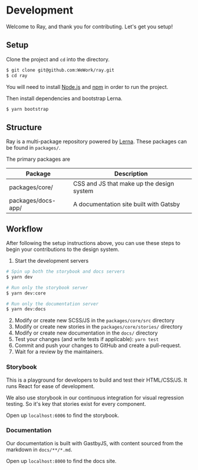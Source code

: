 # Development

Welcome to Ray, and thank you for contributing. Let's get you setup!

## Setup

Clone the project and `cd` into the directory.

```bash
$ git clone git@github.com:WeWork/ray.git
$ cd ray
```

You will need to install [Node.js][node] and [npm] in order to run the project.

Then install dependencies and bootstrap Lerna.

```bash
$ yarn bootstrap
```

## Structure

Ray is a multi-package repository powered by [Lerna]. These packages can be found in `packages/`.

The primary packages are

| Package            | Description                               |
| ------------------ | ----------------------------------------- |
| packages/core/     | CSS and JS that make up the design system |
| packages/docs-app/ | A documentation site built with Gatsby    |

## Workflow

After following the setup instructions above, you can use these steps to begin your contributions to the design system.

1. Start the development servers

```bash
# Spin up both the storybook and docs servers
$ yarn dev

# Run only the storybook server
$ yarn dev:core

# Run only the documentation server
$ yarn dev:docs
```

2. Modify or create new SCSS/JS in the `packages/core/src` directory
3. Modify or create new stories in the `packages/core/stories/` directory
4. Modify or create new documentation in the `docs/` directory
5. Test your changes (and write tests if applicable): `yarn test`
6. Commit and push your changes to GitHub and create a pull-request.
7. Wait for a review by the maintainers.

### Storybook

This is a playground for developers to build and test their HTML/CSS/JS. It runs React for ease of development.

We also use storybook in our continuous integration for visual regression testing. So it's key that stories exist for every component.

Open up `localhost:6006` to find the storybook.

### Documentation

Our documentation is built with GastbyJS, with content sourced from the markdown in `docs/**/*.md`.

Open up `localhost:8000` to find the docs site.

[node]: https://nodejs.org/
[npm]: https://docs.npmjs.com/cli/install
[lerna]: https://lerna.js.org/
[conventional commit]: https://www.conventionalcommits.org/en/v1.0.0-beta.2/#summary
